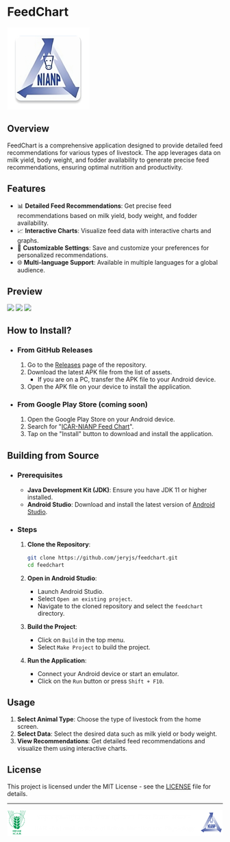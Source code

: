 # FeedChart
![FeedChart Logo](app/src/main/res/mipmap-xxxhdpi/ic_launcher.webp)

## Overview

FeedChart is a comprehensive application designed to provide detailed feed recommendations for various types of livestock. The app leverages data on milk yield, body weight, and fodder availability to generate precise feed recommendations, ensuring optimal nutrition and productivity.

## Features

- 📊 **Detailed Feed Recommendations**: Get precise feed recommendations based on milk yield, body weight, and fodder availability.
- 📈 **Interactive Charts**: Visualize feed data with interactive charts and graphs.
- 📝 **Customizable Settings**: Save and customize your preferences for personalized recommendations.
- 🌐 **Multi-language Support**: Available in multiple languages for a global audience.

## Preview

<img src="https://github.com/user-attachments/assets/e164453f-193a-440a-b82f-778c27bb2ee5" width=30%>
<img src="https://github.com/user-attachments/assets/bcbfdf0d-f04d-4327-9936-79fc7802b48c" width=30%>
<img src="https://github.com/user-attachments/assets/5ec36ab1-36a8-4165-a96f-3e2c75cccb07" width=30%>

## How to Install?

- ### From GitHub Releases
  1. Go to the [Releases](https://github.com/jeryjs/Feed_Chart/releases/latest) page of the repository.
  2. Download the latest APK file from the list of assets.
      - If you are on a PC, transfer the APK file to your Android device.
  4. Open the APK file on your device to install the application.
  
- ### From Google Play Store (coming soon)
  1. Open the Google Play Store on your Android device.
  2. Search for "[ICAR-NIANP Feed Chart](https://play.google.com/store/apps/details?id=com.borne.root.nianp_feedchart)".
  4. Tap on the "Install" button to download and install the application.

##  Building from Source
- ### Prerequisites
  
  - **Java Development Kit (JDK)**: Ensure you have JDK 11 or higher installed.
  - **Android Studio**: Download and install the latest version of [Android Studio](https://developer.android.com/studio).
  
- ### Steps
  
  1. **Clone the Repository**:
      ```sh
      git clone https://github.com/jeryjs/feedchart.git
      cd feedchart
      ```
  
  2. **Open in Android Studio**:
      - Launch Android Studio.
      - Select `Open an existing project`.
      - Navigate to the cloned repository and select the `feedchart` directory.
  
  3. **Build the Project**:
      - Click on `Build` in the top menu.
      - Select `Make Project` to build the project.
  
  4. **Run the Application**:
      - Connect your Android device or start an emulator.
      - Click on the `Run` button or press `Shift + F10`.

## Usage

1. **Select Animal Type**: Choose the type of livestock from the home screen.
2. **Select Data**: Select the desired data such as milk yield or body weight.
3. **View Recommendations**: Get detailed feed recommendations and visualize them using interactive charts.

## License

This project is licensed under the MIT License - see the [LICENSE](LICENSE) file for details.

---

![icar nianp footer](app/src/main/res/drawable/icar_nianp_header.png)
